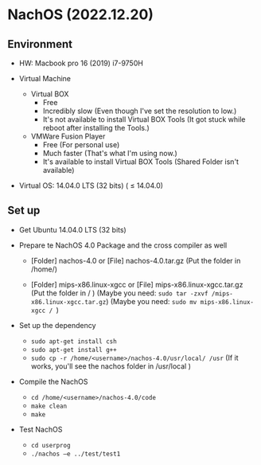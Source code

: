 # NachOS (2022.12.20)

## Environment

- HW: Macbook pro 16 (2019) i7-9750H

- Virtual Machine
  - Virtual BOX
    - Free
    - Incredibly slow (Even though I've set the resolution to low.)
    - It's not available to install Virtual BOX Tools (It got stuck while reboot after installing the Tools.)
  - VMWare Fusion Player
    - Free (For personal use)
    - Much faster (That's what I'm using now.)
    - It's available to install Virtual BOX Tools (Shared Folder isn't available)
    
- Virtual OS: 14.04.0 LTS (32 bits) ( ≤ 14.04.0)

## Set up 

- Get Ubuntu 14.04.0 LTS (32 bits)
- Prepare te NachOS 4.0 Package and the cross compiler as well
  - [Folder] nachos-4.0 or [File] nachos-4.0.tar.gz 
    (Put the folder in /home/<username>)
 
  - [Folder] mips-x86.linux-xgcc or [File] mips-x86.linux-xgcc.tar.gz
    (Put the folder in / )
    (Maybe you need: ```sudo tar -zxvf /mips-x86.linux-xgcc.tar.gz```)
    (Maybe you need: ```sudo mv mips-x86.linux-xgcc / ```)
  
- Set up the dependency
  - ```sudo apt-get install csh```
  - ```sudo apt-get install g++```
  - ```sudo cp -r /home/<username>/nachos-4.0/usr/local/ /usr```
  (If it works, you'll see the nachos folder in /usr/local )
  
- Compile the NachOS
  - ```cd /home/<username>/nachos-4.0/code```
  - ```make clean```
  - ```make ```

- Test NachOS
  - ```cd userprog```
  - ```./nachos –e ../test/test1```
